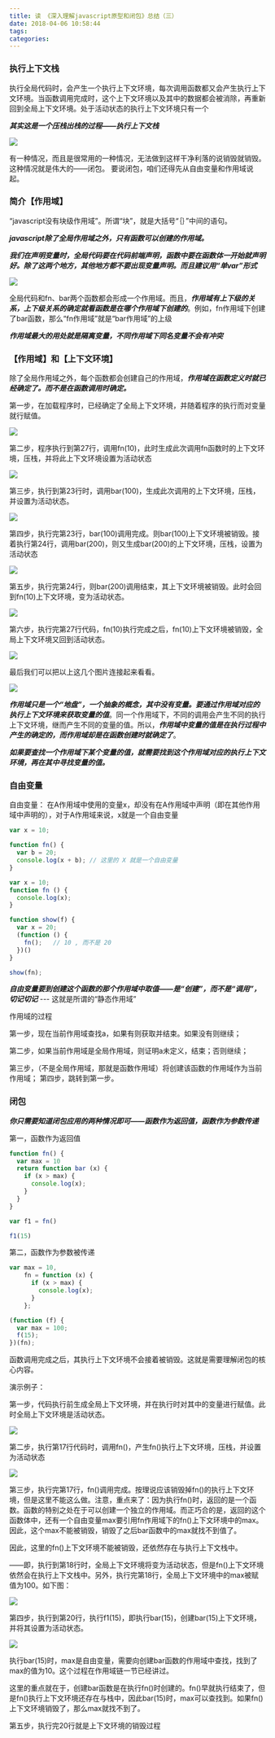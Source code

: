 ```yaml
---
title: 读 《深入理解javascript原型和闭包》总结（三）
date: 2018-04-06 10:58:44
tags:
categories:
---
```


### 执行上下文栈

执行全局代码时，会产生一个执行上下文环境，每次调用函数都又会产生执行上下文环境。当函数调用完成时，这个上下文环境以及其中的数据都会被消除，再重新回到全局上下文环境。处于活动状态的执行上下文环境只有一个

***其实这是一个压栈出栈的过程——执行上下文栈***

![](https://github.com/yxxuweb/markdownPhoto/blob/master/markdown/232122300768665.png?raw=true)

有一种情况，而且是很常用的一种情况，无法做到这样干净利落的说销毁就销毁。这种情况就是伟大的——闭包。
要说闭包，咱们还得先从自由变量和作用域说起。

<!-- more -->

### 简介【作用域】

“javascript没有块级作用域”。所谓“块”，就是大括号“｛｝”中间的语句。

***javascript除了全局作用域之外，只有函数可以创建的作用域。***

***我们在声明变量时，全局代码要在代码前端声明，函数中要在函数体一开始就声明好。除了这两个地方，其他地方都不要出现变量声明。而且建议用“单var”形式***

![](https://github.com/yxxuweb/markdownPhoto/blob/master/markdown/241708372951952.png?raw=true)

全局代码和fn、bar两个函数都会形成一个作用域。而且，***作用域有上下级的关系，上下级关系的确定就看函数是在哪个作用域下创建的***。例如，fn作用域下创建了bar函数，那么“fn作用域”就是“bar作用域”的上级


***作用域最大的用处就是隔离变量，不同作用域下同名变量不会有冲突***

### 【作用域】和【上下文环境】

除了全局作用域之外，每个函数都会创建自己的作用域，***作用域在函数定义时就已经确定了。而不是在函数调用时确定。***

第一步，在加载程序时，已经确定了全局上下文环境，并随着程序的执行而对变量就行赋值。

![](https://github.com/yxxuweb/markdownPhoto/blob/master/markdown/250814158269779.png?raw=true)

第二步，程序执行到第27行，调用fn(10)，此时生成此次调用fn函数时的上下文环境，压栈，并将此上下文环境设置为活动状态

![](https://github.com/yxxuweb/markdownPhoto/blob/master/markdown/250814386853995.png?raw=true)

第三步，执行到第23行时，调用bar(100)，生成此次调用的上下文环境，压栈，并设置为活动状态。

![](https://github.com/yxxuweb/markdownPhoto/blob/master/markdown/250815006238997.png?raw=true)

第四步，执行完第23行，bar(100)调用完成。则bar(100)上下文环境被销毁。接着执行第24行，调用bar(200)，则又生成bar(200)的上下文环境，压栈，设置为活动状态

![](https://github.com/yxxuweb/markdownPhoto/blob/master/markdown/250815248579200.png?raw=true)

第五步，执行完第24行，则bar(200)调用结束，其上下文环境被销毁。此时会回到fn(10)上下文环境，变为活动状态。

![](https://github.com/yxxuweb/markdownPhoto/blob/master/markdown/250815435609914.png?raw=true)

第六步，执行完第27行代码，fn(10)执行完成之后，fn(10)上下文环境被销毁，全局上下文环境又回到活动状态。

![](https://github.com/yxxuweb/markdownPhoto/blob/master/markdown/250816112012394.png?raw=true)

最后我们可以把以上这几个图片连接起来看看。

![](https://github.com/yxxuweb/markdownPhoto/blob/master/markdown/250816269984619.png?raw=true)


***作用域只是一个“地盘”，一个抽象的概念，其中没有变量。要通过作用域对应的执行上下文环境来获取变量的值***。同一个作用域下，不同的调用会产生不同的执行上下文环境，继而产生不同的变量的值。所以，***作用域中变量的值是在执行过程中产生的确定的，而作用域却是在函数创建时就确定了***。

***如果要查找一个作用域下某个变量的值，就需要找到这个作用域对应的执行上下文环境，再在其中寻找变量的值。***

### 自由变量

自由变量： 在A作用域中使用的变量x，却没有在A作用域中声明（即在其他作用域中声明的），对于A作用域来说，x就是一个自由变量

```javascript
var x = 10;

function fn() {
  var b = 20;
  console.log(x + b); // 这里的 X 就是一个自由变量
}
```


```javascript
var x = 10;
function fn () {
  console.log(x);
}

function show(f) {
  var x = 20;
  (function () {
    fn();   // 10 , 而不是 20
  })()
}

show(fn);
```

***自由变量要到创建这个函数的那个作用域中取值——是“创建”，而不是“调用”，切记切记*** --- 这就是所谓的“静态作用域”

作用域的过程

第一步，现在当前作用域查找a，如果有则获取并结束。如果没有则继续；

第二步，如果当前作用域是全局作用域，则证明a未定义，结束；否则继续；

第三步，（不是全局作用域，那就是函数作用域）将创建该函数的作用域作为当前作用域；
第四步，跳转到第一步。

### 闭包

***你只需要知道闭包应用的两种情况即可——函数作为返回值，函数作为参数传递***

第一，函数作为返回值

```javascript
function fn() {
  var max = 10
  return function bar (x) {
    if (x > max) {
      console.log(x);
    }
  }
}

var f1 = fn()

f1(15)
```

第二，函数作为参数被传递

```javascript
var max = 10,
    fn = function (x) {
      if (x > max) {
        console.log(x);
      }
    };

(function (f) {
  var max = 100;
  f(15);
})(fn);
```

函数调用完成之后，其执行上下文环境不会接着被销毁。这就是需要理解闭包的核心内容。

演示例子：

第一步，代码执行前生成全局上下文环境，并在执行时对其中的变量进行赋值。此时全局上下文环境是活动状态。

![](https://github.com/yxxuweb/markdownPhoto/blob/master/markdown/260749349988764.png?raw=true)


第二步，执行第17行代码时，调用fn()，产生fn()执行上下文环境，压栈，并设置为活动状态

![](https://github.com/yxxuweb/markdownPhoto/blob/master/markdown/260750319351092.png?raw=true)

第三步，执行完第17行，fn()调用完成。按理说应该销毁掉fn()的执行上下文环境，但是这里不能这么做。注意，重点来了：因为执行fn()时，返回的是一个函数。函数的特别之处在于可以创建一个独立的作用域。而正巧合的是，返回的这个函数体中，还有一个自由变量max要引用fn作用域下的fn()上下文环境中的max。因此，这个max不能被销毁，销毁了之后bar函数中的max就找不到值了。

因此，这里的fn()上下文环境不能被销毁，还依然存在与执行上下文栈中。

——即，执行到第18行时，全局上下文环境将变为活动状态，但是fn()上下文环境依然会在执行上下文栈中。另外，执行完第18行，全局上下文环境中的max被赋值为100。如下图：

![](https://github.com/yxxuweb/markdownPhoto/blob/master/markdown/260957500455644.png?raw=true)

第四步，执行到第20行，执行f1(15)，即执行bar(15)，创建bar(15)上下文环境，并将其设置为活动状态。

![](https://github.com/yxxuweb/markdownPhoto/blob/master/markdown/260958057327369.png?raw=true)

执行bar(15)时，max是自由变量，需要向创建bar函数的作用域中查找，找到了max的值为10。这个过程在作用域链一节已经讲过。

这里的重点就在于，创建bar函数是在执行fn()时创建的。fn()早就执行结束了，但是fn()执行上下文环境还存在与栈中，因此bar(15)时，max可以查找到。如果fn()上下文环境销毁了，那么max就找不到了。


第五步，执行完20行就是上下文环境的销毁过程
